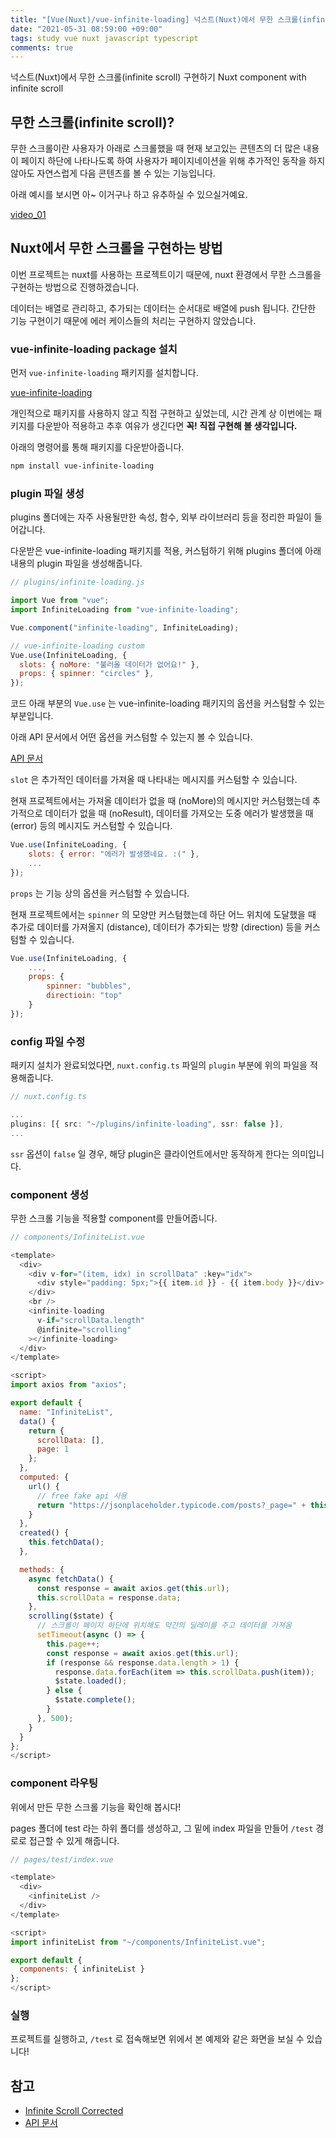 ```yaml
---
title: "[Vue(Nuxt)/vue-infinite-loading] 넉스트(Nuxt)에서 무한 스크롤(infinite scroll) 구현하기"
date: "2021-05-31 08:59:00 +09:00"
tags: study vue nuxt javascript typescript
comments: true
---
```


넉스트(Nuxt)에서 무한 스크롤(infinite scroll) 구현하기
Nuxt component with infinite scroll

## 무한 스크롤(infinite scroll)?

무한 스크롤이란 사용자가 아래로 스크롤했을 때 현재 보고있는 콘텐츠의 더 많은 내용이 페이지 하단에 나타나도록 하여
사용자가 페이지네이션을 위해 추가적인 동작을 하지 않아도 자연스럽게 다음 콘텐츠를 볼 수 있는 기능입니다.

아래 예시를 보시면 아~ 이거구나 하고 유추하실 수 있으실거예요.

[video_01](https://user-images.githubusercontent.com/48206157/120126685-0a130180-c1f8-11eb-81a7-87864d34aabf.mov)

## Nuxt에서 무한 스크롤을 구현하는 방법

이번 프로젝트는 nuxt를 사용하는 프로젝트이기 때문에, nuxt 환경에서 무한 스크롤을 구현하는 방법으로 진행하겠습니다.

데이터는 배열로 관리하고, 추가되는 데이터는 순서대로 배열에 push 됩니다.
간단한 기능 구현이기 때문에 에러 케이스들의 처리는 구현하지 않았습니다.

### vue-infinite-loading package 설치

먼저 `vue-infinite-loading` 패키지를 설치합니다.

[vue-infinite-loading](https://www.npmjs.com/package/vue-infinite-loading)

개인적으로 패키지를 사용하지 않고 직접 구현하고 싶었는데,
시간 관계 상 이번에는 패키지를 다운받아 적용하고 추후 여유가 생긴다면 **꼭! 직접 구현해 볼 생각입니다.**

아래의 명령어를 통해 패키지를 다운받아줍니다.

```bash
npm install vue-infinite-loading
```

### plugin 파일 생성

plugins 폴더에는 자주 사용될만한 속성, 함수, 외부 라이브러리 등을 정리한 파일이 들어갑니다.

다운받은 vue-infinite-loading 패키지를 적용, 커스텀하기 위해 plugins 폴더에 아래 내용의 plugin 파일을 생성해줍니다.

```javascript
// plugins/infinite-loading.js

import Vue from "vue";
import InfiniteLoading from "vue-infinite-loading";

Vue.component("infinite-loading", InfiniteLoading);

// vue-infinite-loading custom
Vue.use(InfiniteLoading, {
  slots: { noMore: "불러올 데이터가 없어요!" },
  props: { spinner: "circles" },
});
```

코드 아래 부분의 `Vue.use` 는 vue-infinite-loading 패키지의 옵션을 커스텀할 수 있는 부분입니다.

아래 API 문서에서 어떤 옵션을 커스텀할 수 있는지 볼 수 있습니다.

[API 문서](https://peachscript.github.io/vue-infinite-loading/)

`slot` 은 추가적인 데이터를 가져올 때 나타내는 메시지를 커스텀할 수 있습니다.

현재 프로젝트에서는 가져올 데이터가 없을 때 (noMore)의 메시지만 커스텀했는데
추가적으로 데이터가 없을 때 (noResult),
데이터를 가져오는 도중 에러가 발생했을 때 (error) 등의 메시지도 커스텀할 수 있습니다.

```javascript
Vue.use(InfiniteLoading, {
	slots: { error: "에러가 발생했네요. :(" },
	...
});
```

`props` 는 기능 상의 옵션을 커스텀할 수 있습니다.

현재 프로젝트에서는 `spinner` 의 모양만 커스텀했는데
하단 어느 위치에 도달했을 때 추가로 데이터를 가져올지 (distance),
데이터가 추가되는 방향 (direction) 등을 커스텀할 수 있습니다.

```javascript
Vue.use(InfiniteLoading, {
	...,
	props: {
		spinner: "bubbles",
		directioin: "top"
	}
});
```

### config 파일 수정

패키지 설치가 완료되었다면, `nuxt.config.ts` 파일의 `plugin` 부분에 위의 파일을 적용해줍니다.

```typescript
// nuxt.config.ts

...
plugins: [{ src: "~/plugins/infinite-loading", ssr: false }],
...
```

`ssr` 옵션이 `false` 일 경우, 해당 plugin은 클라이언트에서만 동작하게 한다는 의미입니다.

### component 생성

무한 스크롤 기능을 적용할 component를 만들어줍니다.

```javascript
// components/InfiniteList.vue

<template>
  <div>
    <div v-for="(item, idx) in scrollData" :key="idx">
      <div style="padding: 5px;">{{ item.id }} - {{ item.body }}</div>
    </div>
    <br />
    <infinite-loading
      v-if="scrollData.length"
      @infinite="scrolling"
    ></infinite-loading>
  </div>
</template>

<script>
import axios from "axios";

export default {
  name: "InfiniteList",
  data() {
    return {
      scrollData: [],
      page: 1
    };
  },
  computed: {
    url() {
      // free fake api 사용
      return "https://jsonplaceholder.typicode.com/posts?_page=" + this.page;
    }
  },
  created() {
    this.fetchData();
  },

  methods: {
    async fetchData() {
      const response = await axios.get(this.url);
      this.scrollData = response.data;
    },
    scrolling($state) {
      // 스크롤이 페이지 하단에 위치해도 약간의 딜레이를 주고 데이터를 가져옴
      setTimeout(async () => {
        this.page++;
        const response = await axios.get(this.url);
        if (response && response.data.length > 1) {
          response.data.forEach(item => this.scrollData.push(item));
          $state.loaded();
        } else {
          $state.complete();
        }
      }, 500);
    }
  }
};
</script>
```

### component 라우팅

위에서 만든 무한 스크롤 기능을 확인해 봅시다!

pages 폴더에 test 라는 하위 폴더를 생성하고, 그 밑에 index 파일을 만들어 `/test` 경로로 접근할 수 있게 해줍니다.

```javascript
// pages/test/index.vue

<template>
  <div>
    <infiniteList />
  </div>
</template>

<script>
import infiniteList from "~/components/InfiniteList.vue";

export default {
  components: { infiniteList }
};
</script>
```

### 실행

프로젝트를 실행하고, `/test` 로 접속해보면 위에서 본 예제와 같은 화면을 보실 수 있습니다!

## 참고

- [Infinite Scroll Corrected](https://codesandbox.io/s/hoyxb?file=/nuxt.config.js)
- [API 문서](https://peachscript.github.io/vue-infinite-loading/)
